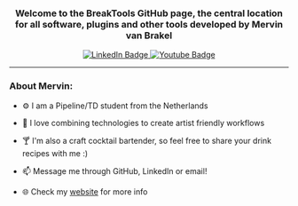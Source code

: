<h3 align="center">Welcome to the BreakTools GitHub page, the central location for all software, plugins and other tools developed by Mervin van Brakel </h3> 
  
<div id="badges" align="center">
  <a href="https://www.linkedin.com/in/mervin-van-brakel/">
    <img src="https://img.shields.io/badge/LinkedIn-blue?style=for-the-badge&logo=linkedin&logoColor=white" alt="LinkedIn Badge"/>
  </a>
  <a href="https://www.youtube.com/@mervideo">
    <img src="https://img.shields.io/badge/YouTube-red?style=for-the-badge&logo=youtube&logoColor=white" alt="Youtube Badge"/>
  </a>
</div>

---
### About Mervin:

- :gear: I am a Pipeline/TD student from the Netherlands

- :wrench: I love combining technologies to create artist friendly workflows

- :cocktail: I'm also a craft cocktail bartender, so feel free to share your drink recipes with me :)

- :mailbox: Message me through GitHub, LinkedIn or email!

- :globe_with_meridians: Check my [website](http://www.breaktools.info) for more info
